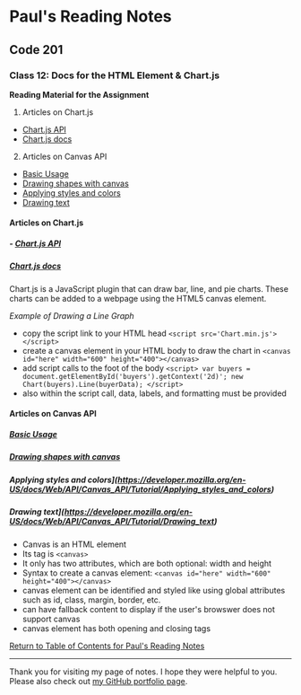 # Paul's Reading Notes

## Code 201

### Class 12: Docs for the HTML <canvas> Element & Chart.js

**Reading Material for the Assignment**
1. Articles on Chart.js
- [Chart.js API](https://www.webdesignerdepot.com/2013/11/easily-create-stunning-animated-charts-with-chart-js/)
- [Chart.js docs](http://www.chartjs.org/docs/)
2. Articles on Canvas API
- [Basic Usage](https://developer.mozilla.org/en-US/docs/Web/API/Canvas_API/Tutorial/Basic_usage)
- [Drawing shapes with canvas](https://developer.mozilla.org/en-US/docs/Web/API/Canvas_API/Tutorial/Drawing_shapes)
- [Applying styles and colors](https://developer.mozilla.org/en-US/docs/Web/API/Canvas_API/Tutorial/Applying_styles_and_colors)
- [Drawing text](https://developer.mozilla.org/en-US/docs/Web/API/Canvas_API/Tutorial/Drawing_text)



#### Articles on Chart.js
##### - [Chart.js API](https://www.webdesignerdepot.com/2013/11/easily-create-stunning-animated-charts-with-chart-js/)
##### [Chart.js docs](http://www.chartjs.org/docs/)

Chart.js is a JavaScript plugin that can draw bar, line, and pie charts.  These charts can be added to a webpage using the HTML5 canvas element.

*Example of Drawing a Line Graph*
- copy the script link to your HTML head `<script src='Chart.min.js'></script>`
- create a canvas element in your HTML body to draw the chart in `<canvas id="here" width="600" height="400"></canvas>`
- add script calls to the foot of the body
`<script>
  var buyers = document.getElementById('buyers').getContext('2d)';
  new Chart(buyers).Line(buyerData);
</script>`
- also within the script call, data, labels, and formatting must be provided



#### Articles on Canvas API

##### [Basic Usage](https://developer.mozilla.org/en-US/docs/Web/API/Canvas_API/Tutorial/Basic_usage)
##### [Drawing shapes with canvas](https://developer.mozilla.org/en-US/docs/Web/API/Canvas_API/Tutorial/Drawing_shapes)
##### Applying styles and colors](https://developer.mozilla.org/en-US/docs/Web/API/Canvas_API/Tutorial/Applying_styles_and_colors)
##### Drawing text](https://developer.mozilla.org/en-US/docs/Web/API/Canvas_API/Tutorial/Drawing_text)

- Canvas is an HTML element
- Its tag is `<canvas>`
- It only has two attributes, which are both optional: width and height
- Syntax to create a canvas element: `<canvas id="here" width="600" height="400"></canvas>`
- canvas element can be identified and styled like using global attributes such as id, class, margin, border, etc.
- can have fallback content to display if the user's browswer does not support canvas
- canvas element has both opening and closing tags


[Return to Table of Contents for Paul's Reading Notes](https://paul-leonard.github.io/reading-notes/ "Go back to find more notes!")



---



Thank you for visiting my page of notes.  I hope they were helpful to you.  Please also check out [my GitHub portfolio page](https://github.com/paul-leonard "Paul's GitHub Portfolio").